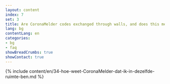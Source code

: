 ```yaml
---
layout: content
index: 7
set: 3
title: Are CoronaMelder codes exchanged through walls, and does this mean I can get a notification? 
lang: bg
contentLang: en
categories:
- bg
- faq
showBreadCrumbs: true
showContact: true
---
```

{% include content/en/34-hoe-weet-CoronaMelder-dat-ik-in-dezelfde-ruimte-ben.md %}
